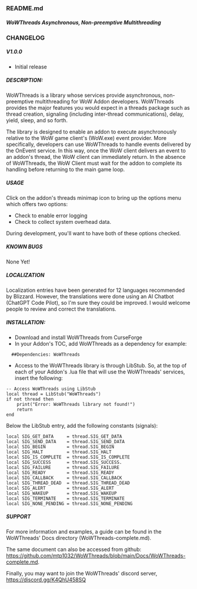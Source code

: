 ###  README.md
##### WoWThreads Asynchronous, Non-preemptive Multithreading

### CHANGELOG
##### V1.0.0
- Initial release
 
##### DESCRIPTION:
WoWThreads is a library whose services provide asynchronous, non-preemptive multithreading for WoW Addon developers. WoWThreads provides the major features you would expect in a threads package such as thread creation, signaling (including inter-thread communications), delay, yield, sleep, and so forth.

The library is designed to enable an addon to execute asynchronously relative to the WoW game client's (WoW.exe) event provider. More specifically, developers can use WoWThreads to handle events delivered by the OnEvent service. In this way, once the WoW client delivers an event to an addon's thread, the WoW client can immediately return. In the absence of WoWThreads, the WoW Client must wait for the addon to complete its handling before returning to the main game loop.

##### USAGE
Click on the addon's threads minimap icon to bring up the options menu which offers two options:

- Check to enable error logging
- Check to collect system overhead data.
  
During development, you'll want to have both of these options checked.

##### KNOWN BUGS
None Yet!

##### LOCALIZATION
Localization entries have been generated for 12 languages recommended by Blizzard. However, the translations were done using an AI Chatbot (ChatGPT Code Pilot), so I'm sure they could be improved. I would welcome people to review and correct the translations.

##### INSTALLATION:

- Download and install WoWThreads from CurseForge
- In your Addon's TOC, add WoWThreads as a dependency for example:
```
  ##Dependencies: WoWThreads
```

- Access to the WoWThreads library is through LibStub. So, at the top of each of your Addon's .lua file that will use the WoWThreads' services, insert the following:

```
-- Access WoWThreads using LibStub
local thread = LibStub("WoWThreads")
if not thread then
    print("Error: WoWThreads library not found!")
    return
end
```
Below the LibStub entry, add the following constants (signals):
```
local SIG_GET_DATA     = thread.SIG_GET_DATA
local SIG_SEND_DATA    = thread.SIG_SEND_DATA
local SIG_BEGIN        = thread.SIG_BEGIN
local SIG_HALT         = thread.SIG_HALT
local SIG_IS_COMPLETE  = thread.SIG_IS_COMPLETE
local SIG_SUCCESS      = thread.SIG_SUCCESS.
local SIG_FAILURE      = thread.SIG_FAILURE
local SIG_READY        = thread.SIG_READY
local SIG_CALLBACK     = thread.SIG_CALLBACK
local SIG_THREAD_DEAD  = thread.SIG_THREAD_DEAD
local SIG_ALERT        = thread.SIG_ALERT
local SIG_WAKEUP       = thread.SIG_WAKEUP
local SIG_TERMINATE    = thread.SIG_TERMINATE
local SIG_NONE_PENDING = thread.SIG_NONE_PENDING
```

##### SUPPORT
For more information and examples, a guide can be found in the WoWThreads' Docs directory (WoWThreads-complete.md). 

The same document can also be accessed from github:
https://github.com/mtp1032/WoWThreads/blob/main/Docs/WoWThreads-complete.md. 

Finally, you may want to join the WoWThreads' discord server, https://discord.gg/K4QhU458SQ
